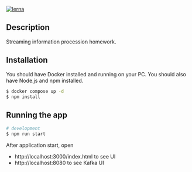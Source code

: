 [![lerna](https://img.shields.io/badge/maintained%20with-lerna-cc00ff.svg)](https://lerna.js.org/)

## Description

Streaming information procession homework.

## Installation

You should have Docker installed and running on your PC. You should also have Node.js and npm installed.

```bash
$ docker compose up -d
$ npm install
```

## Running the app

```bash
# development
$ npm run start
```

After application start, open
* http://localhost:3000/index.html to see UI
* http://localhost:8080 to see Kafka UI
